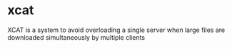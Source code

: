 # xcat
XCAT is a system to avoid overloading a single server when large files are downloaded simultaneously by multiple clients
